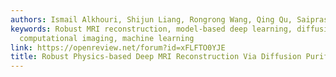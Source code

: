 ```yaml
---
authors: Ismail Alkhouri, Shijun Liang, Rongrong Wang, Qing Qu, Saiprasad Ravishankar
keywords: Robust MRI reconstruction, model-based deep learning, diffusion purification,
  computational imaging, machine learning
link: https://openreview.net/forum?id=xFLFTO0YJE
title: Robust Physics-based Deep MRI Reconstruction Via Diffusion Purification
---
```

